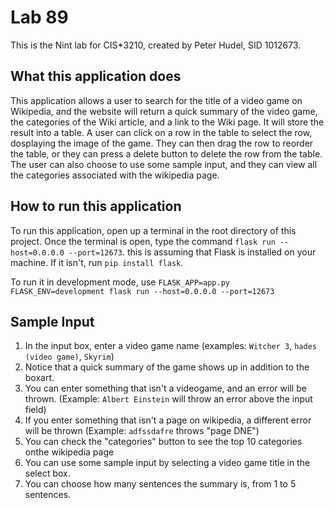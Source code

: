 # Lab 89

This is the Nint lab for CIS*3210, created by Peter Hudel, SID 1012673.

## What this application does

This application allows a user to search for the title of a video game on Wikipedia, and the website will return a quick summary of the video game, the categories of the Wiki article, and a link to the Wiki page. It will store the result into a table. A user can click on a row in the table to select the row, dosplaying the image of the game. They can then drag the row to reorder the table, or they can press a delete button to delete the row from the table. The user can also choose to use some sample input, and they can view all the categories associated with the wikipedia page.

## How to run this application

To run this application, open up a terminal in the root directory of this project. Once the terminal is open, type the command `flask run --host=0.0.0.0 --port=12673`. this is assuming that Flask is installed on your machine. If it isn't, run `pip install flask`.

To run it in development mode, use  `FLASK_APP=app.py FLASK_ENV=development flask run --host=0.0.0.0 --port=12673`

## Sample Input

1. In the input box, enter a video game name (examples: `Witcher 3`, `hades (video game)`, `Skyrim`)
2. Notice that a quick summary of the game shows up in addition to the boxart.
3. You can enter something that isn't a videogame, and an error will be thrown. (Example: `Albert Einstein` will throw an error above the input field)
4. If you enter something that isn't a page on wikipedia, a different error will be thrown (Example: `adfssdafre` throws "page DNE")
5. You can check the "categories" button to see the top 10 categories onthe wikipedia page
6. You can use some sample input by selecting a video game title in the select box.
7. You can choose how many sentences the summary is, from 1 to 5 sentences.
